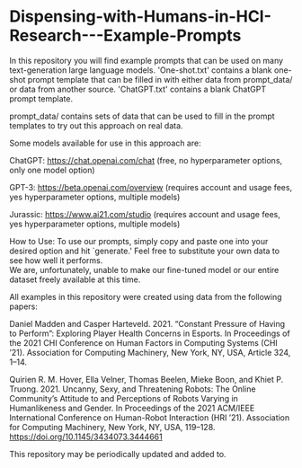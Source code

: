 # Dispensing-with-Humans-in-HCI-Research---Example-Prompts
In this repository you will find example prompts that can be used on many text-generation large language models. 
'One-shot.txt' contains a blank one-shot prompt template that can be filled in with either data from prompt_data/ or data from another source.
'ChatGPT.txt' contains a blank ChatGPT prompt template.

prompt_data/ contains sets of data that can be used to fill in the prompt templates to try out this approach on real data.

Some models available for use in this approach are:

ChatGPT:
https://chat.openai.com/chat
(free, no hyperparameter options, only one model option)

GPT-3:
https://beta.openai.com/overview
(requires account and usage fees, yes hyperparameter options, multiple models)

Jurassic:
https://www.ai21.com/studio
(requires account and usage fees, yes hyperparameter options, multiple models)

How to Use:
To use our prompts, simply copy and paste one into your desired option and hit `generate.' 
Feel free to substitute your own data to see how well it performs.  
We are, unfortunately, unable to make our fine-tuned model or our entire dataset freely available at this time.

All examples in this repository were created using data from the following papers:

Daniel Madden and Casper Harteveld. 2021. “Constant Pressure of Having to Perform”: Exploring Player Health
Concerns in Esports. In Proceedings of the 2021 CHI Conference on Human Factors in Computing Systems
(CHI ’21). Association for Computing Machinery, New York, NY, USA, Article 324, 1–14.

Quirien R. M. Hover, Ella Velner, Thomas Beelen, Mieke Boon, and Khiet P. Truong. 2021. Uncanny, Sexy, and
Threatening Robots: The Online Community’s Attitude to and Perceptions of Robots Varying in Humanlikeness
and Gender. In Proceedings of the 2021 ACM/IEEE International Conference on Human-Robot Interaction (HRI
’21). Association for Computing Machinery, New York, NY, USA, 119–128. https://doi.org/10.1145/3434073.3444661

This repository may be periodically updated and added to.
